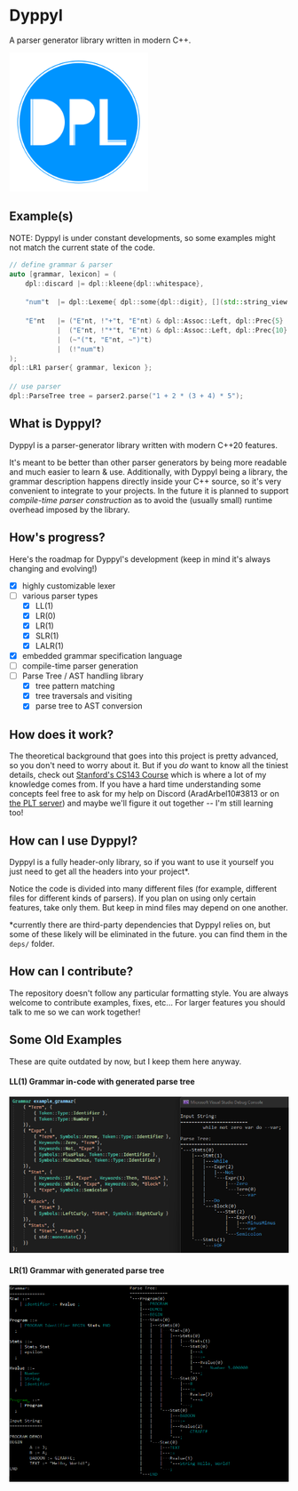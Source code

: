 # Dyppyl
A parser generator library written in modern C++.

<img src="promotional/logo.png" alt="logo" width="250">

## Example(s)
NOTE: Dyppyl is under constant developments, so some examples might not match the current state of the code.
```cpp
// define grammar & parser
auto [grammar, lexicon] = (
	dpl::discard |= dpl::kleene{dpl::whitespace},

	"num"t	|= dpl::Lexeme{ dpl::some{dpl::digit}, [](std::string_view str) -> int { return dpl::from_string<int>(str); } },

	"E"nt	|= ("E"nt, !"+"t, "E"nt) & dpl::Assoc::Left, dpl::Prec{5}
			|  ("E"nt, !"*"t, "E"nt) & dpl::Assoc::Left, dpl::Prec{10}
			|  (~"("t, "E"nt, ~")"t)
			|  (!"num"t)
);
dpl::LR1 parser{ grammar, lexicon };

// use parser
dpl::ParseTree tree = parser2.parse("1 + 2 * (3 + 4) * 5");
```

## What is Dyppyl?

Dyppyl is a parser-generator library written with modern C++20 features.

It's meant to be better than other parser generators by being more readable and much easier to learn & use.
Additionally, with Dyppyl being a library, the grammar description happens directly inside your C++ source, so it's very convenient to integrate to your projects. In the future it is planned to support *compile-time parser construction* as to avoid the (usually small) runtime overhead imposed by the library.

## How's progress?

Here's the roadmap for Dyppyl's development (keep in mind it's always changing and evolving!)
- [x] highly customizable lexer
- [ ] various parser types
	- [x] LL(1)
	- [x] LR(0)
	- [x] LR(1)
	- [x] SLR(1)
	- [x] LALR(1)
- [x] embedded grammar specification language
- [ ] compile-time parser generation
- [ ] Parse Tree / AST handling library
	- [x] tree pattern matching
	- [x] tree traversals and visiting
	- [x] parse tree to AST conversion

## How does it work?

The theoretical background that goes into this project is pretty advanced, so you don't need to worry about it.
But if you *do* want to know all the tiniest details, check out [Stanford's CS143 Course](https://web.stanford.edu/class/archive/cs/cs143/cs143.1128/) which is where a lot of my knowledge comes from.
If you have a hard time understanding some concepts feel free to ask for my help on Discord (AradArbel10#3813 or on [the PLT server](https://discord.gg/4Kjt3ZE)) and maybe we'll figure it out together -- I'm still learning too!

## How can I use Dyppyl?
Dyppyl is a fully header-only library, so if you want to use it yourself you just need to get all the headers into your project*.

Notice the code is divided into many different files (for example, different files for different kinds of parsers). If you plan on using only certain features, take only them. But keep in mind files may depend on one another.

*currently there are third-party dependencies that Dyppyl relies on, but some of these likely will be eliminated in the future. you can find them in the `deps/` folder.

## How can I contribute?
The repository doesn't follow any particular formatting style. You are always welcome to contribute examples, fixes, etc... For larger features you should talk to me so we can work together!

## Some Old Examples
These are quite outdated by now, but I keep them here anyway.
#### LL(1) Grammar in-code with generated parse tree
![LL1 example](promotional/LL1.png)

#### LR(1) Grammar with generated parse tree
![LR1 example](promotional/LR1.png)
